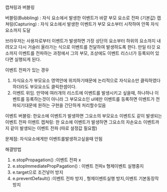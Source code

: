 캡쳐링과 버블링

버블링(Bubbling) : 자식 요소에서 발생한 이벤트가 바깥 부모 요소로 전파 (기본값)
캡쳐링(Capturing) : 자식 요소에서 발생한 이벤트가 부모 요소부터 시작하여 안쪽 자식 요소까지 도달

브라우저는 사용자로부터 이벤트가 발생하면 가장 상단의 요소부터 하위의 요소까지 내려오고 다시 거슬러 올라가는 식으로 이벤트를 전달하여 발생하도록 한다. 만일 타깃 요소까지 이벤트를 전파하는 과정에서 그의 부모, 조상에도 이벤트 리스너가 등록되어 있다면 실행되게 된다.

이벤트 전파가 있는 경우

1. 자식요소가 부모요소 영역안에 위치하기때문에 논리적으로 자식요소만 클릭하였다하더라도 부모요소도 클릭한셈이다.
2. 이벤트 위임. 만약에 여러개의 리스트에 이벤트를 발생시키고 싶을때, 하나하나 이벤트를 등록하는것이 아니라 그 부모요소인 ul에만 이벤트를 등록하면 이벤트가 전파되기대문에 원하는 구현을 간단하게 처리할수있음

이벤트 버블링: 한요소에 이벤트가 발생하면 그요소의 부모요소 이벤트도 같이 발생되는 이벤트 전파
이벤트 캡쳐링: 한 요소에 이벤트가 발생하면 그요소의 자손요소 이벤트까지 같이 발생되는 이벤트 전파 (따로 설정값 필요함)

문제점: 자식요소에게만 이벤트를발생하고싶을때 안됨

해결방법

1. e.stopPropagation() :이벤트 전파 x
2. e.stopImmediatePropPagation() : 이벤트 전파x 형제이벤트 실행중지
3. e.target으로 조건넣어 방지
4. e.preventDefault() :이벤트 전파 방지 , 형제이벤트실행 방지,이벤트 기본동장작 방지
